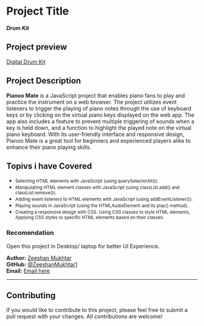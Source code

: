 

# Project Title  
***Drum Kit***  

## Project preview  
[Digital Drum Kit]()

## Project Description

**Pianoo Mate** is a JavaScript project that enables piano fans to play and practice the instrument on a web browser. The project utilizes event listeners to trigger the playing of piano notes through the use of keyboard keys or by clicking on the virtual piano keys displayed on the web app. The app also includes a feature to prevent multiple triggering of sounds when a key is held down, and a function to highlight the played note on the virtual piano keyboard. With its user-friendly interface and responsive design, Pianoo Mate is a great tool for beginners and experienced players alike to enhance their piano playing skills. 

 ## Topivs i have Covered 
 - <small>Selecting HTML elements with JavaScript (using querySelectorAll()).</small>
 - <small>  Manipulating HTML element classes with JavaScript (using classList.add() and classList.remove()).</small>
 - <small>Adding event listeners to HTML elements with JavaScript (using addEventListener()).</small>
 - <small>Playing sounds in JavaScript (using the HTMLAudioElement and its play() method).</small>
 - <small>Creating a responsive design with CSS.
Using CSS classes to style HTML elements, Applying CSS styles to specific HTML elements based on their classes.</small>


### Recomendation  
Open this project in Desktop/ laptop for better UI Experience.

**Author:** [Zeeshan Mukhtar](https://www.linkedin.com/in/zeeshan-mukhtar-b0a12a243/)  
**GitHub:** [@ZeeshanMukhtar1](https://github.com/ZeeshanMukhtar1)  
**Email:** [Email here](mailto:zeshanmukhtar878@gmail.com)  


---
## Contributing 
If you would like to contribute to this project, please feel free to submit a pull request with your changes. All contributions are welcome!   
